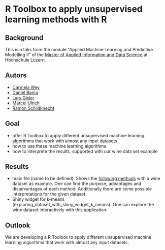 # R Toolbox to apply unsupervised learning methods with R

## Background
This is a taks from the module "Applied Machine Learning and Predictive Modelling II" of the [Master of Applied Information and Data Science](https://www.hslu.ch/en/lucerne-school-of-business/degree-programmes/master/applied-information-and-data-science/) at Hochschule Luzern.


## Autors
- [Carmela Wey](https://github.com/CarmelitaW)
- [Daniel Barco](https://github.com/danielbarco)
- [Lars Gisler](https://github.com/LarsGisler)
- [Marcel Ulrich](https://github.com/MarcelUlrich)
- [Ramon Schildknecht](https://github.com/ramon-schildknecht)

## Goal
- offer R Toolbox to apply different unsupervised machine learning algorithms that work with almost any input datasets
- how to use these machine learning algorithms
- how to interprete the results, supported with our wine data set example


## Results
- main file (name to be defined): Shows the [following methods](https://www.evernote.com/l/Ai9WPKBaEfFEzqgLvlABkPvsZA7qA0CgPjI) with a wine dataset as example. One can find the purpose, advantages and disadvantages of each method. Additionally there are some possible interpretations for the given dataset. 
- Shiny widget for k-means (exploring_dataset_with_shiny_widget_k_means): One can explore the wine dataset interactively with this application. 


## Outlook
We are developing a R Toolbox to apply different unsupervised machine learning algorithms that work with almost any input datasets.



